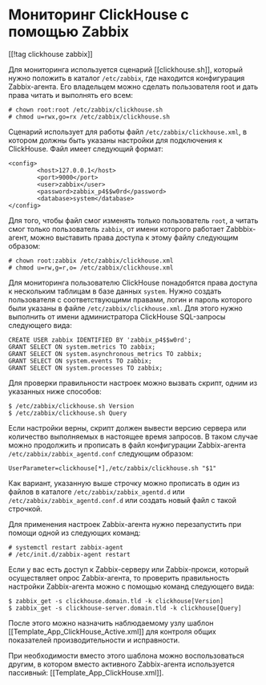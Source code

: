 Мониторинг ClickHouse с помощью Zabbix
======================================

[[!tag clickhouse zabbix]]

Для мониторинга используется сценарий [[clickhouse.sh]], который нужно положить в каталог `/etc/zabbix`, где находится конфигурация Zabbix-агента. Его владельцем можно сделать пользователя root и дать права читать и выполнять его всем:

    # chown root:root /etc/zabbix/clickhouse.sh
    # chmod u=rwx,go=rx /etc/zabbix/clickhouse.sh

Сценарий использует для работы файл `/etc/zabbix/clickhouse.xml`, в котором должны быть указаны настройки для подключения к ClickHouse. Файл имеет следующий формат:

    <config>
            <host>127.0.0.1</host>
            <port>9000</port>
            <user>zabbix</user>
            <password>zabbix_p4$$w0rd</password>
            <database>system</database>
    </config>

Для того, чтобы файл смог изменять только пользователь `root`, а читать смог только пользователь `zabbix`, от имени которого работает Zabbbix-агент, можно выставить права доступа к этому файлу следующим образом:

    # chown root:zabbix /etc/zabbix/clickhouse.xml
    # chmod u=rw,g=r,o= /etc/zabbix/clickhouse.xml

Для мониторинга пользователю ClickHouse понадобятся права доступа к нескольким таблицам в базе данных `system`. Нужно создать пользователя с соответствующими правами, логин и пароль которого были указаны в файле `/etc/zabbix/clickhouse.xml`. Для этого нужно выполнить от имени администратора ClickHouse SQL-запросы следующего вида:

    CREATE USER zabbix IDENTIFIED BY 'zabbix_p4$$w0rd';
    GRANT SELECT ON system.metrics TO zabbix;
    GRANT SELECT ON system.asynchronous_metrics TO zabbix;
    GRANT SELECT ON system.events TO zabbix;
    GRANT SELECT ON system.processes TO zabbix;

Для проверки правильности настроек можно вызвать скрипт, одним из указанных ниже способов:

    $ /etc/zabbix/clickhouse.sh Version
    $ /etc/zabbix/clickhouse.sh Query

Если настройки верны, скрипт должен вывести версию сервера или количество выполняемых в настоящее время запросов. В таком случае можно продолжить и прописать в файл конфигурации Zabbix-агента `/etc/zabbix/zabbix_agentd.conf` следующим образом:

    UserParameter=clickhouse[*],/etc/zabbix/clickhouse.sh "$1"

Как вариант, указанную выше строчку можно прописать в один из файлов в каталоге `/etc/zabbix/zabbix_agentd.d` или `/etc/zabbix/zabbix_agentd.conf.d` или создать новый файл с такой строчкой.

Для применения настроек Zabbix-агента нужно перезапустить при помощи одной из следующих команд:

    # systemctl restart zabbix-agent
    # /etc/init.d/zabbix-agent restart

Если у вас есть доступ к Zabbix-серверу или Zabbix-прокси, который осуществляет опрос Zabbix-агента, то проверить правильность настройки Zabbix-агента можно с помощью команд следующего вида:

    $ zabbix_get -s clickhouse.domain.tld -k clickhouse[Version]
    $ zabbix_get -s clickhouse-server.domain.tld -k clickhouse[Query]

После этого можно назначить наблюдаемому узлу шаблон [[Template_App_ClickHouse_Active.xml]] для контроля общих показателей производительности и исправности.

При необходимости вместо этого шаблона можно воспользоваться другим, в котором вместо активного Zabbix-агента используется пассивный: [[Template_App_ClickHouse.xml]].
